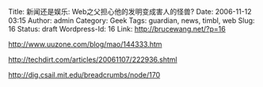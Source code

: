 Title: 新闻还是娱乐: Web之父担心他的发明变成害人的怪兽?
Date: 2006-11-12 03:15
Author: admin
Category: Geek
Tags: guardian, news, timbl, web
Slug: 16
Status: draft
Wordpress-Id: 16
Link: http://brucewang.net/?p=16

http://www.uuzone.com/blog/mao/144333.htm

http://techdirt.com/articles/20061107/222936.shtml

http://dig.csail.mit.edu/breadcrumbs/node/170
